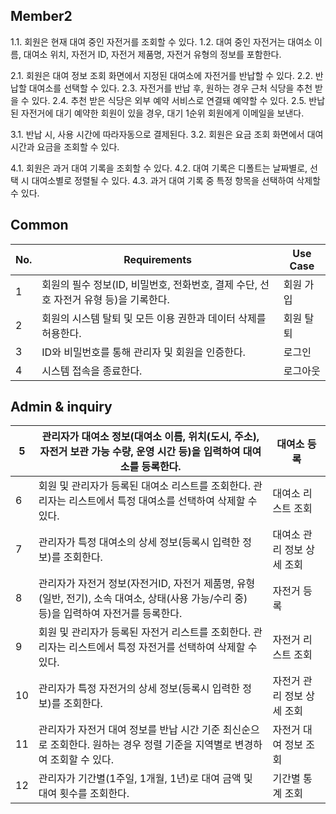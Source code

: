## Member2
1.1. 회원은 현재 대여 중인 자전거를 조회할 수 있다.
1.2. 대여 중인 자전거는 대여소 이름, 대여소 위치, 자전거 ID, 자전거 제품명, 자전거 유형의 정보를 포함한다.

2.1. 회원은 대여 정보 조회 화면에서 지정된 대여소에 자전거를 반납할 수 있다.
2.2. 반납할 대여소를 선택할 수 있다.
2.3. 자전거를 반납 후, 원하는 경우 근처 식당을 추천 받을 수 있다.
2.4. 추천 받은 식당은 외부 예약 서비스로 연결돼 예약할 수 있다.
2.5. 반납된 자전거에 대기 예약한 회원이 있을 경우, 대기 1순위 회원에게 이메일을 보낸다.

3.1. 반납 시, 사용 시간에 따라자동으로 결제된다.
3.2. 회원은 요금 조회 화면에서 대여시간과 요금을 조회할 수 있다.

4.1. 회원은 과거 대여 기록을 조회할 수 있다. 
4.2. 대여 기록은 디폴트는 날짜별로, 선택 시 대여소별로 정렬될 수 있다.
4.3. 과거 대여 기록 중 특정 항목을 선택하여 삭제할 수 있다.

## Common

| No. | Requirements | Use Case |
| --- | --- | --- |
| 1 | 회원의 필수 정보(ID, 비밀번호, 전화번호, 결제 수단, 선호 자전거 유형 등)을 기록한다. | 회원 가입 |
| 2 | 회원의 시스템 탈퇴 및 모든 이용 권한과 데이터 삭제를 허용한다. | 회원 탈퇴 |
| 3 | ID와 비밀번호를 통해 관리자 및 회원을 인증한다. | 로그인 |
| 4 | 시스템 접속을 종료한다. | 로그아웃 |

## Admin & inquiry

| 5 | 관리자가 대여소 정보(대여소 이름, 위치(도시, 주소), 자전거 보관 가능 수량, 운영 시간 등)을 입력하여 대여소를 등록한다. | 대여소 등록 |
| --- | --- | --- |
| 6 | 회원 및 관리자가 등록된 대여소 리스트를 조회한다. 관리자는 리스트에서 특정 대여소를 선택하여 삭제할 수 있다. | 대여소 리스트 조회 |
| 7 | 관리자가 특정 대여소의 상세 정보(등록시 입력한 정보)를 조회한다. | 대여소 관리 정보 상세 조회 |
| 8 | 관리자가 자전거 정보(자전거ID, 자전거 제품명, 유형(일반, 전기), 소속 대여소, 상태(사용 가능/수리 중) 등)을 입력하여 자전거를 등록한다. | 자전거 등록 |
| 9 | 회원 및 관리자가 등록된 자전거 리스트를 조회한다. 관리자는 리스트에서 특정 자전거를 선택하여 삭제할 수 있다. | 자전거 리스트 조회 |
| 10 | 관리자가 특정 자전거의 상세 정보(등록시 입력한 정보)를 조회한다. | 자전거 관리 정보 상세 조회 |
| 11 | 관리자가 자전거 대여 정보를 반납 시간 기준 최신순으로 조회한다. 원하는 경우 정렬 기준을 지역별로 변경하여 조회할 수 있다. | 자전거 대여 정보 조회 |
| 12 | 관리자가 기간별(1주일, 1개월, 1년)로 대여 금액 및 대여 횟수를 조회한다. | 기간별 통계 조회 |
